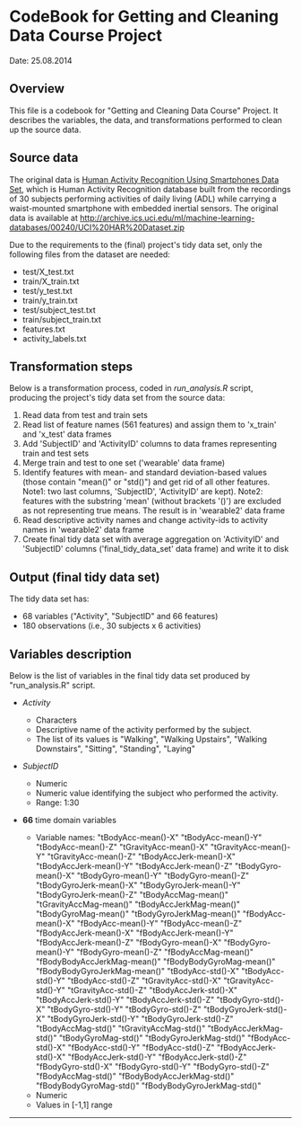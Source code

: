 CodeBook for Getting and Cleaning Data Course Project
=====================================================
Date: 25.08.2014


Overview
--------
This file is a codebook for "Getting and Cleaning Data Course" Project. It describes the variables, the data, and transformations performed to clean up the source data.


Source data
---------------
The original data is [Human Activity Recognition Using Smartphones Data Set](http://archive.ics.uci.edu/ml/datasets/Human+Activity+Recognition+Using+Smartphones), which is Human Activity Recognition database built from the recordings of 30 subjects performing activities of daily living (ADL) while carrying a waist-mounted smartphone with embedded inertial sensors. The original data is available at http://archive.ics.uci.edu/ml/machine-learning-databases/00240/UCI%20HAR%20Dataset.zip

Due to the requirements to the (final) project's tidy data set, only the following files from the dataset are needed:
* test/X_test.txt
* train/X_train.txt
* test/y_test.txt
* train/y_train.txt
* test/subject_test.txt
* train/subject_train.txt
* features.txt
* activity_labels.txt


Transformation steps
--------------------
Below is a transformation process, coded in *run_analysis.R* script, producing the project's tidy data set from the source data:
     
 1.  Read data from test and train sets
 2.  Read list of feature names (561 features) and assign them to 'x_train' and 'x_test' data frames
 3.  Add 'SubjectID' and 'ActivityID' columns to data frames representing train and test sets
 4.  Merge train and test to one set ('wearable' data frame)
 5.  Identify features with mean- and standard deviation-based values (those contain "mean()" or "std()") and get rid of all other features. Note1: two last columns, 'SubjectID', 'ActivityID' are kept). Note2: features with the substring 'mean' (without brackets '()') are excluded as not representing true means. The result is in 'wearable2' data frame
 6.  Read descriptive activity names and change activity-ids to activity names in 'wearable2' data frame
 7.  Create final tidy data set with average aggregation on 'ActivityID' and 'SubjectID' columns ('final_tidy_data_set' data frame) and write it to disk


Output (final tidy data set)
---------------------------
The tidy data set has:
* 68 variables ("Activity", "SubjectID" and 66 features)
* 180 observations (i.e., 30 subjects x 6 activities)

Variables description
---------------------
Below is the list of variables in the final tidy data set produced by "run_analysis.R" script.

* *Activity*
    - Characters  
    - Descriptive name of the activity performed by the subject.
    - The list of its values is "Walking", "Walking Upstairs", "Walking Downstairs", "Sitting", "Standing", "Laying"

* *SubjectID*
    - Numeric
    - Numeric value identifying the subject who performed the activity. 
    - Range: 1:30
    
* **66** time domain variables
    - Variable names: "tBodyAcc-mean()-X" "tBodyAcc-mean()-Y" "tBodyAcc-mean()-Z" "tGravityAcc-mean()-X" "tGravityAcc-mean()-Y" "tGravityAcc-mean()-Z" "tBodyAccJerk-mean()-X" "tBodyAccJerk-mean()-Y" "tBodyAccJerk-mean()-Z" "tBodyGyro-mean()-X" "tBodyGyro-mean()-Y" "tBodyGyro-mean()-Z" "tBodyGyroJerk-mean()-X" "tBodyGyroJerk-mean()-Y" "tBodyGyroJerk-mean()-Z" "tBodyAccMag-mean()" "tGravityAccMag-mean()" "tBodyAccJerkMag-mean()" "tBodyGyroMag-mean()" "tBodyGyroJerkMag-mean()" "fBodyAcc-mean()-X" "fBodyAcc-mean()-Y" "fBodyAcc-mean()-Z" "fBodyAccJerk-mean()-X" "fBodyAccJerk-mean()-Y" "fBodyAccJerk-mean()-Z" "fBodyGyro-mean()-X" "fBodyGyro-mean()-Y" "fBodyGyro-mean()-Z" "fBodyAccMag-mean()" "fBodyBodyAccJerkMag-mean()" "fBodyBodyGyroMag-mean()" "fBodyBodyGyroJerkMag-mean()" "tBodyAcc-std()-X" "tBodyAcc-std()-Y" "tBodyAcc-std()-Z" "tGravityAcc-std()-X" "tGravityAcc-std()-Y" "tGravityAcc-std()-Z" "tBodyAccJerk-std()-X" "tBodyAccJerk-std()-Y" "tBodyAccJerk-std()-Z" "tBodyGyro-std()-X" "tBodyGyro-std()-Y" "tBodyGyro-std()-Z" "tBodyGyroJerk-std()-X" "tBodyGyroJerk-std()-Y" "tBodyGyroJerk-std()-Z" "tBodyAccMag-std()" "tGravityAccMag-std()" "tBodyAccJerkMag-std()" "tBodyGyroMag-std()" "tBodyGyroJerkMag-std()" "fBodyAcc-std()-X" "fBodyAcc-std()-Y" "fBodyAcc-std()-Z" "fBodyAccJerk-std()-X" "fBodyAccJerk-std()-Y" "fBodyAccJerk-std()-Z" "fBodyGyro-std()-X" "fBodyGyro-std()-Y" "fBodyGyro-std()-Z" "fBodyAccMag-std()" "fBodyBodyAccJerkMag-std()" "fBodyBodyGyroMag-std()" "fBodyBodyGyroJerkMag-std()"
    - Numeric
    - Values in [-1,1] range
    
---------------------------------------------------------------------
